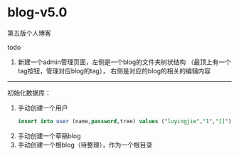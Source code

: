 # blog-v5.0
第五版个人博客

todo
1. 新建一个admin管理页面，左侧是一个blog的文件夹树状结构
（最顶上有一个tag按钮，管理对应blog的tag），
右侧是对应的blog的相关的编辑内容

---

初始化数据库：
1. 手动创建一个用户
    ```sql
    insert into user (name,password,tree) values ("luyingjie","1","[]");
    ```
2. 手动创建一个草稿blog
3. 手动创建一个根blog（待整理），作为一个根目录

